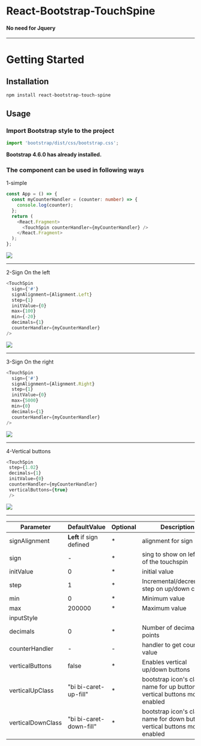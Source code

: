 # React-Bootstrap-TouchSpine
#### No need for Jquery
<HR />

# Getting Started

## Installation

`npm install react-bootstrap-touch-spine`

## Usage

### Import Bootstrap style to the project

```js
import 'bootstrap/dist/css/bootstrap.css';
```

**Bootstrap 4.6.0 has already installed.**

### The component can be used in following ways
1-simple
```ts
const App = () => {
  const myCounterHandler = (counter: number) => {
    console.log(counter);
  };
  return (
    <React.Fragment>
      <TouchSpin counterHandler={myCounterHandler} />
    </React.Fragment>
  );
};
```
![](https://i.ibb.co/XyxSGt6/touch-Spine-without-Sign.png)

---
2-Sign On the left
```ts
<TouchSpin
  sign={'#'}
  signAlignment={Alignment.Left}
  step={1}
  initValue={0}
  max={100}
  min={-20}
  decimals={1}
  counterHandler={myCounterHandler}
/>
```
![](https://i.ibb.co/d2Wh6CD/touch-Spine-left-Sign.png)

---
3-Sign On the right
```ts
<TouchSpin
  sign={'#'}
  signAlignment={Alignment.Right}
  step={1}
  initValue={0}
  max={5000}
  min={0}
  decimals={1}
  counterHandler={myCounterHandler}
/>
```
![](https://i.ibb.co/nBFW3yM/touch-Spine-right-Sign.png)

---
4-Vertical buttons

```ts
<TouchSpin
 step={1.02}
 decimals={1}
 initValue={0}
 counterHandler={myCounterHandler}
 verticalButtons={true}
 />
```
 ![](https://i.ibb.co/hDKFSkB/up.jpg)

 ---
| Parameter |DefaultValue   |Optional| Description |
| --- | --- | --- | --- |
| signAlignment|**Left** if sign defined |*|alignment for sign|
| sign|-|*|sing to show on left/right of the touchspin |
| initValue|0|*|initial value|
| step|1|*|Incremental/decremental step on up/down change|
| min|0|*|	Minimum value|
| max|200000|*|Maximum value|
| inputStyle|||
| decimals|0|*|Number of decimal points|
| counterHandler|-|-|handler to get counter value |
| verticalButtons|false|*|Enables vertical up/down buttons|
| verticalUpClass|"bi bi-caret-up-fill"|*|bootstrap icon's class name for up button if vertical buttons mode enabled|
| verticalDownClass|"bi bi-caret-down-fill"|*|bootstrap icon's class name for down button if vertical buttons mode enabled|